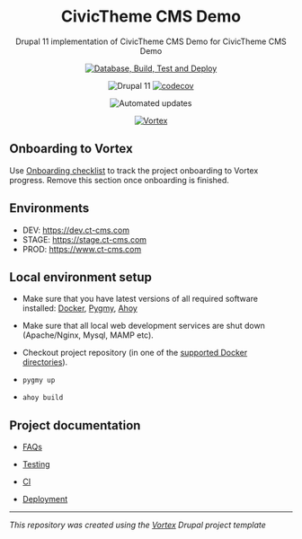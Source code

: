 <div align="center">

# CivicTheme CMS Demo

Drupal 11 implementation of CivicTheme CMS Demo for CivicTheme CMS Demo

[![Database, Build, Test and Deploy](https://github.com/ct_cms/ct_cms/actions/workflows/build-test-deploy.yml/badge.svg)](https://github.com/ct_cms/ct_cms/actions/workflows/build-test-deploy.yml)

![Drupal 11](https://img.shields.io/badge/Drupal-11-blue.svg)
[![codecov](https://codecov.io/gh/ct_cms/ct_cms/graph/badge.svg)](https://codecov.io/gh/ct_cms/ct_cms)

![Automated updates](https://img.shields.io/badge/Automated%20updates-RenovateBot-brightgreen.svg)

[//]: # (DO NOT REMOVE THE BADGE BELOW. IT IS USED BY VORTEX TO TRACK INTEGRATION)

[![Vortex](https://img.shields.io/badge/Vortex-25.8.1-65ACBC.svg)](https://github.com/drevops/vortex/tree/25.8.1)

</div>

## Onboarding to Vortex

Use [Onboarding checklist](docs/onboarding.md) to track the project onboarding
to Vortex progress. Remove this section once onboarding is finished.

## Environments

- DEV: https://dev.ct-cms.com
- STAGE: https://stage.ct-cms.com
- PROD: https://www.ct-cms.com

## Local environment setup

- Make sure that you have latest versions of all required software installed: [Docker](https://www.docker.com/), [Pygmy](https://github.com/pygmystack/pygmy), [Ahoy](https://github.com/ahoy-cli/ahoy)
- Make sure that all local web development services are shut down (Apache/Nginx, Mysql, MAMP etc).
- Checkout project repository (in one of the [supported Docker directories](https://docs.docker.com/desktop/settings-and-maintenance/settings/#virtual-file-shares)).

- `pygmy up`
- `ahoy build`

## Project documentation

- [FAQs](docs/faqs.md)
- [Testing](docs/testing.md)

- [CI](docs/ci.md)

- [Deployment](docs/deployment.md)

---
_This repository was created using the [Vortex](https://github.com/drevops/vortex) Drupal project template_
